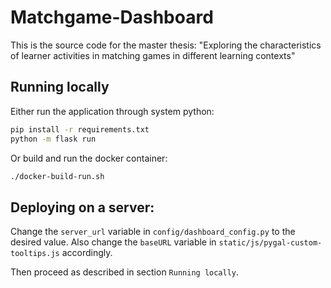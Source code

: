 # Matchgame-Dashboard

This is the source code for the master thesis: "Exploring the characteristics of learner activities in matching games in
different learning contexts"

## Running locally

Either run the application through system python:

```bash
pip install -r requirements.txt
python -m flask run
```

Or build and run the docker container:

```bash
./docker-build-run.sh
```

## Deploying on a server:

Change the ``server_url`` variable in ``config/dashboard_config.py`` to the desired value.
Also change the ``baseURL`` variable in ``static/js/pygal-custom-tooltips.js`` accordingly.

Then proceed as described in section ``Running locally``.